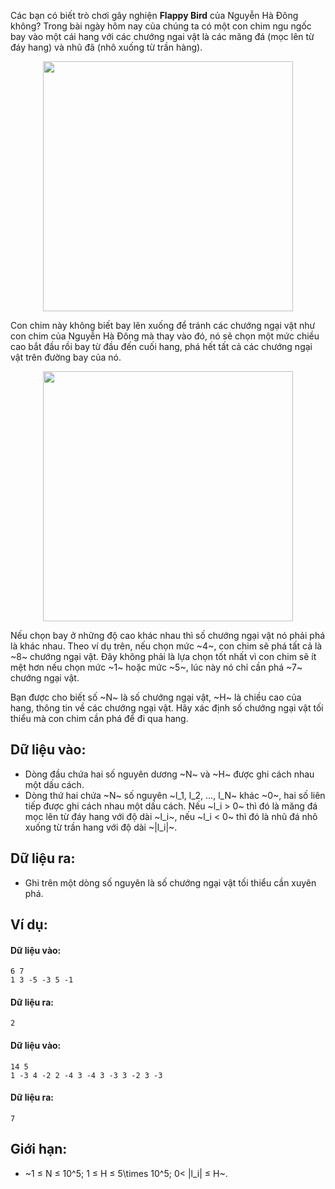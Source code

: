 Các bạn có biết trò chơi gây nghiện **Flappy Bird** của Nguyễn Hà Đông không? Trong bài ngày hôm nay của chúng ta có một con chim ngu ngốc bay vào một cái hang với các chướng ngai vật là các măng đá (mọc lên từ đáy hang) và nhũ đã (nhô xuống từ trần hàng).
<center><img src="/images/problems/470/STUPIDBIRD1.png" width=400px></center>

Con chim này không biết bay lên xuống để tránh các chướng ngại vật như con chim của Nguyễn Hà Đông mà thay vào đó, nó sẽ chọn một mức chiều cao bắt đầu rồi bay từ đầu đến cuối hang, phá hết tất cả các chướng ngại vật trên đường bay của nó.
<center><img src="/images/problems/470/STUPIDBIRD2.png" width=400px></center>

Nếu chọn bay ở những độ cao khác nhau thì số chướng ngại vật nó phải phá là khác nhau. Theo ví dụ trên, nếu chọn mức ~4~, con chim sẽ phá tất cả là ~8~ chướng ngại vật. Đây không phải là lựa chọn tốt nhất vì con chim sẽ ít mệt hơn nếu chọn mức ~1~ hoặc mức ~5~, lúc này nó chỉ cần phá ~7~ chướng ngại vật.

Bạn được cho biết số ~N~ là số chướng ngại vật, ~H~ là chiều cao của hang, thông tin về các chướng ngại vật. Hãy xác định số chướng ngại vật tối thiểu mà con chim cần phá để đi qua hang.

## Dữ liệu vào:
- Dòng đầu chứa hai số nguyên dương ~N~ và ~H~ được ghi cách nhau một dấu cách.
- Dòng thứ hai chứa ~N~ số nguyên ~l_1, l_2, …, l_N~ khác ~0~, hai số liên tiếp được ghi cách nhau một dấu cách. Nếu ~l_i > 0~ thì đó là măng đá mọc lên từ đáy hang với độ dài ~l_i~, nếu ~l_i < 0~ thì đó là nhũ đá nhô xuống từ trần hang với độ dài ~|l_i|~.

## Dữ liệu ra:
- Ghi trên một dòng số nguyên là số chướng ngại vật tối thiểu cần xuyên phá.

## Ví dụ:
#### Dữ liệu vào:
```
6 7
1 3 -5 -3 5 -1
```

#### Dữ liệu ra:
```
2
```

#### Dữ liệu vào:
```
14 5
1 -3 4 -2 2 -4 3 -4 3 -3 3 -2 3 -3
```

#### Dữ liệu ra:
```
7
```

## Giới hạn:
- ~1 ≤ N ≤ 10^5; 1 ≤ H ≤ 5\times 10^5; 0< |l_i| ≤ H~.